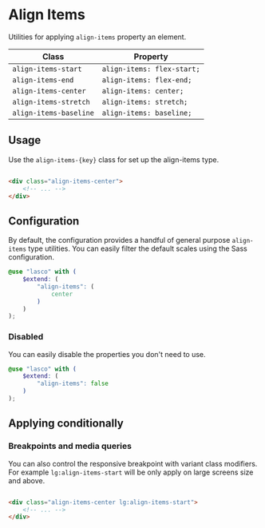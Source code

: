 # Align Items

Utilities for applying `align-items` property an element.

| Class                  | Property                   |
|------------------------|----------------------------|
| `align-items-start`    | `align-items: flex-start;` |
| `align-items-end`      | `align-items: flex-end;`   |
| `align-items-center`   | `align-items: center;`     |
| `align-items-stretch`  | `align-items: stretch;`    |
| `align-items-baseline` | `align-items: baseline;`   |

## Usage

Use the `align-items-{key}` class for set up the align-items type.

```html

<div class="align-items-center">
    <!-- ... -->
</div>
```

## Configuration

By default, the configuration provides a handful of general purpose `align-items` type utilities. You can easily filter
the default scales using the Sass configuration.

```scss
@use "lasco" with (
    $extend: (
        "align-items": (
            center
        )
    )
);
```

### Disabled

You can easily disable the properties you don't need to use.

```scss
@use "lasco" with (
    $extend: (
        "align-items": false
    )
);
```

## Applying conditionally

### Breakpoints and media queries

You can also control the responsive breakpoint with variant class modifiers. For example `lg:align-items-start` will be
only apply on large screens size and above.

```html

<div class="align-items-center lg:align-items-start">
    <!-- ... -->
</div>
```
